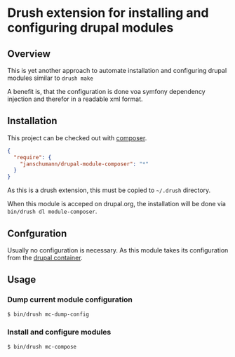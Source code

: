 Drush extension for installing and configuring drupal modules
=============================================================

## Overview

This is yet another approach to automate installation and configuring drupal modules similar to ```drush make```

A benefit is, that the configuration is done voa symfony dependency injection and therefor in a readable xml format.

## Installation

This project can be checked out with [composer](http://getcomposer.org).

```json
{
  "require": {
    "janschumann/drupal-module-composer": "*"
  }
}
```

As this is a drush extension, this must be copied to ```~/.drush``` directory. 

When this module is acceped on drupal.org, the installation will be done via ```bin/drush dl module-composer```.

## Confguration

Usually no configuration is necessary. As this module takes its configuration from the [drupal container](https://github.com/janschumann/drupal-dic).

## Usage

### Dump current module configuration

```sh
$ bin/drush mc-dump-config
```

### Install and configure modules

```sh
$ bin/drush mc-compose
```

